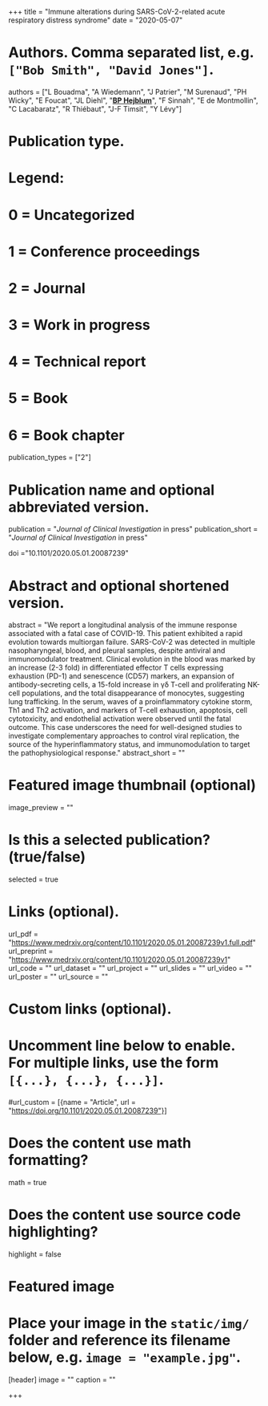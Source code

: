 +++
title = "Immune alterations during SARS-CoV-2-related acute respiratory distress syndrome"
date = "2020-05-07"

# Authors. Comma separated list, e.g. `["Bob Smith", "David Jones"]`.
authors = ["L Bouadma", "A Wiedemann", "J Patrier", "M Surenaud", "PH Wicky", "E Foucat", "JL Diehl", "<u>**BP Hejblum**</u>", "F Sinnah", "E de Montmollin", "C Lacabaratz", "R Thiébaut", "J-F Timsit", "Y Lévy"]
# Publication type.
# Legend:
# 0 = Uncategorized
# 1 = Conference proceedings
# 2 = Journal
# 3 = Work in progress
# 4 = Technical report
# 5 = Book
# 6 = Book chapter
publication_types = ["2"]

# Publication name and optional abbreviated version.
publication = "*Journal of Clinical Investigation* in press"
publication_short = "*Journal of Clinical Investigation* in press"

doi ="10.1101/2020.05.01.20087239"

# Abstract and optional shortened version.
abstract = "We report a longitudinal analysis of the immune response associated with a fatal case of COVID-19. This patient exhibited a rapid evolution towards multiorgan failure. SARS-CoV-2 was detected in multiple nasopharyngeal, blood, and pleural samples, despite antiviral and immunomodulator treatment. Clinical evolution in the blood was marked by an increase (2-3 fold) in differentiated effector T cells expressing exhaustion (PD-1) and senescence (CD57) markers, an expansion of antibody-secreting cells, a 15-fold increase in γδ T-cell and proliferating NK-cell populations, and the total disappearance of monocytes, suggesting lung trafficking. In the serum, waves of a proinflammatory cytokine storm, Th1 and Th2 activation, and markers of T-cell exhaustion, apoptosis, cell cytotoxicity, and endothelial activation were observed until the fatal outcome. This case underscores the need for well-designed studies to investigate complementary approaches to control viral replication, the source of the hyperinflammatory status, and immunomodulation to target the pathophysiological response."
abstract_short = ""

# Featured image thumbnail (optional)
image_preview = ""

# Is this a selected publication? (true/false)
selected = true

# Links (optional).
url_pdf = "https://www.medrxiv.org/content/10.1101/2020.05.01.20087239v1.full.pdf"
url_preprint = "https://www.medrxiv.org/content/10.1101/2020.05.01.20087239v1"
url_code = ""
url_dataset = ""
url_project = ""
url_slides = ""
url_video = ""
url_poster = ""
url_source = ""

# Custom links (optional).
# Uncomment line below to enable. For multiple links, use the form `[{...}, {...}, {...}]`.
#url_custom = [{name = "Article", url = "https://doi.org/10.1101/2020.05.01.20087239"}]


# Does the content use math formatting?
math = true

# Does the content use source code highlighting?
highlight = false

# Featured image
# Place your image in the `static/img/` folder and reference its filename below, e.g. `image = "example.jpg"`.
[header]
image = ""
caption = ""

+++
